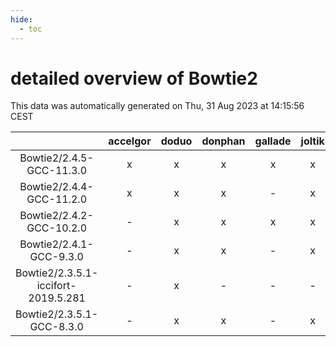 ```yaml
---
hide:
  - toc
---
```


detailed overview of Bowtie2
============================


This data was automatically generated on Thu, 31 Aug 2023 at 14:15:56 CEST  

| |accelgor|doduo|donphan|gallade|joltik|skitty|swalot|victini|
| :---: | :---: | :---: | :---: | :---: | :---: | :---: | :---: | :---: |
|Bowtie2/2.4.5-GCC-11.3.0|x|x|x|x|x|x|x|x|
|Bowtie2/2.4.4-GCC-11.2.0|x|x|x|-|x|x|x|x|
|Bowtie2/2.4.2-GCC-10.2.0|-|x|x|x|x|x|x|x|
|Bowtie2/2.4.1-GCC-9.3.0|-|x|x|-|x|x|x|x|
|Bowtie2/2.3.5.1-iccifort-2019.5.281|-|x|-|-|-|-|-|-|
|Bowtie2/2.3.5.1-GCC-8.3.0|-|x|x|-|x|x|-|x|
